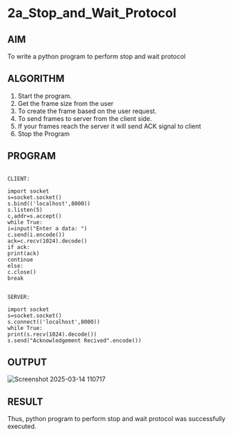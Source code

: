 # 2a_Stop_and_Wait_Protocol
## AIM 
To write a python program to perform stop and wait protocol
## ALGORITHM
1. Start the program.
2. Get the frame size from the user
3. To create the frame based on the user request.
4. To send frames to server from the client side.
5. If your frames reach the server it will send ACK signal to client
6. Stop the Program
## PROGRAM
~~~
 
CLIENT: 
 
import socket                                                              
s=socket.socket() 
s.bind(('localhost',8000)) 
s.listen(5) 
c,addr=s.accept() 
while True: 
i=input("Enter a data: ") 
c.send(i.encode()) 
ack=c.recv(1024).decode() 
if ack: 
print(ack) 
continue 
else: 
c.close() 
break 
 
 
SERVER:
 
import socket                                                              
s=socket.socket() 
s.connect(('localhost',8000)) 
while True: 
print(s.recv(1024).decode()) 
s.send("Acknowledgement Recived".encode()) 

~~~
## OUTPUT
  ![Screenshot 2025-03-14 110717](https://github.com/user-attachments/assets/c2866d58-9791-4223-8114-be89e05c2c06)

 


## RESULT
Thus, python program to perform stop and wait protocol was successfully executed.

